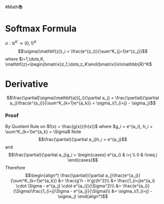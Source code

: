 #Math📚
# Softmax Formula
$\sigma: \mathbb{R}^K \rightarrow (0,1)^K$
$$\sigma(\mathbf{z})_i = \frac{e^{z_i}}{\sum^K_{j=1}e^{z_j}}$$
where $i=1,\dots,K, \mathbf{z}=\begin{bmatrix}z_1,\dots,z_K\end{bmatrix}\in\mathbb{R}^K$

# Derivative
$$\frac{\partial[\sigma(\mathbf{a})]_i}{\partial a_j} = \frac{\partial}{\partial a_j}\frac{e^{a_i}}{\sum^K_{k=1}e^{a_k}} = \sigma_i(1_{i=j} - \sigma_j)$$
### Proof
By Quotient Rule on $f(x) = \frac{g(x)}{h(x)}$  where $g_i = e^{a_i}, h_i = \sum^K_{k=1}e^{a_k} = \Sigma$
Note
$$\frac{\partial}{\partial a_j}h_i = e^{a_j}$$
and
$$\frac{\partial}{\partial a_j}g_i = \begin{cases} e^{a_i} & i=j \\ 0 & i\neq j \end{cases}$$
Therefore
$$\begin{align*}
\frac{\partial}{\partial a_j}\frac{e^{a_j}}{\sum^K_{k=1}e^{a_k}} &= \frac{g'h - h'g}{h^2}\\
&= \frac{1_{i=j}e^{a_i} \cdot \Sigma - e^{a_j} \cdot e^{a_i}}{\Sigma^2}\\
&= \frac{e^{a_i}}{\Sigma}\frac{1_{i=j}\Sigma - e^{a_j}}{\Sigma}\\
&= \sigma_i(1_{i=j} - \sigma_j)
\end{align*}$$
